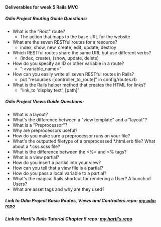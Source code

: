 #### Deliverables for week 5 Rails MVC
##### Odin Project Routing Guide Questions:
- What is the "Root" route?
  - The action that maps to the base URL for the website
- What are the seven RESTful routes for a resource?
  - index, show, new, create, edit, update, destroy
- Which RESTful routes share the same URL but use different verbs?
  - (index, create), (show, update, delete) 
- How do you specify an ID or other variable in a route?
  - ":<variable_name>"
- How can you easily write all seven RESTful routes in Rails?
  - put "resources :[controller_to_route]" in config/routes.rb
- What is the Rails helper method that creates the HTML for links?
  - "link_to 'display text', [path]"

##### Odin Project Views Guide Questions:
- What is a layout?
- What's the difference between a "view template" and a "layout"?
- What is a "Preprocessor"?
- Why are preprocessors useful?
- How do you make sure a preprocessor runs on your file?
- What's the outputted filetype of a preprocessed *.html.erb file? What about a *.css.scss file?
- What is the difference between the <%= and <% tags?
- What is a view partial?
- How do you insert a partial into your view?
- How can you tell that a view file is a partial?
- How do you pass a local variable to a partial?
- What's the magical Rails shortcut for rendering a User? A bunch of Users?
- What are asset tags and why are they used?

##### Link to Odin Project Basic Routes, Views and Controllers repo: [my odin repo](<https://github.com/SimonRuppGreene/ignition-week5-c9>)
##### Link to Hartl's Rails Tutorial Chapter 5 repo: [my hartl's repo](<https://github.com/SimonRuppGreene/rails-tutorial>)
